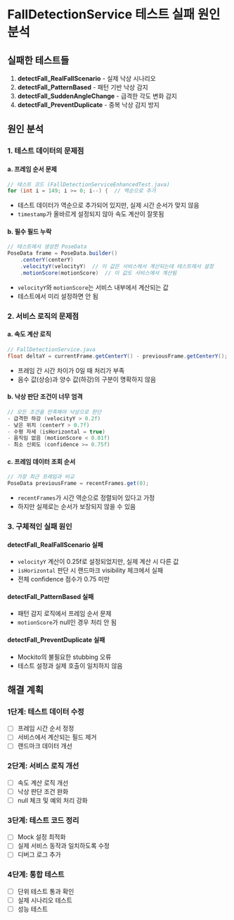 # FallDetectionService 테스트 실패 원인 분석

## 실패한 테스트들
1. **detectFall_RealFallScenario** - 실제 낙상 시나리오
2. **detectFall_PatternBased** - 패턴 기반 낙상 감지 
3. **detectFall_SuddenAngleChange** - 급격한 각도 변화 감지
4. **detectFall_PreventDuplicate** - 중복 낙상 감지 방지

## 원인 분석

### 1. 테스트 데이터의 문제점

#### a. 프레임 순서 문제
```java
// 테스트 코드 (FallDetectionServiceEnhancedTest.java)
for (int i = 149; i >= 0; i--) {  // 역순으로 추가
```
- 테스트 데이터가 역순으로 추가되어 있지만, 실제 시간 순서가 맞지 않음
- `timestamp`가 올바르게 설정되지 않아 속도 계산이 잘못됨

#### b. 필수 필드 누락
```java
// 테스트에서 생성한 PoseData
PoseData frame = PoseData.builder()
    .centerY(centerY)
    .velocityY(velocityY)  // 이 값은 서비스에서 계산되는데 테스트에서 설정
    .motionScore(motionScore)  // 이 값도 서비스에서 계산됨
```
- `velocityY`와 `motionScore`는 서비스 내부에서 계산되는 값
- 테스트에서 미리 설정하면 안 됨

### 2. 서비스 로직의 문제점

#### a. 속도 계산 로직
```java
// FallDetectionService.java
float deltaY = currentFrame.getCenterY() - previousFrame.getCenterY();
```
- 프레임 간 시간 차이가 0일 때 처리가 부족
- 음수 값(상승)과 양수 값(하강)의 구분이 명확하지 않음

#### b. 낙상 판단 조건이 너무 엄격
```java
// 모든 조건을 만족해야 낙상으로 판단
- 급격한 하강 (velocityY > 0.2f)
- 낮은 위치 (centerY > 0.7f)  
- 수평 자세 (isHorizontal = true)
- 움직임 없음 (motionScore < 0.01f)
- 최소 신뢰도 (confidence >= 0.75f)
```

#### c. 프레임 데이터 조회 순서
```java
// 가장 최근 프레임과 비교
PoseData previousFrame = recentFrames.get(0);
```
- `recentFrames`가 시간 역순으로 정렬되어 있다고 가정
- 하지만 실제로는 순서가 보장되지 않을 수 있음

### 3. 구체적인 실패 원인

#### detectFall_RealFallScenario 실패
- `velocityY` 계산이 0.25f로 설정되었지만, 실제 계산 시 다른 값
- `isHorizontal` 판단 시 랜드마크 visibility 체크에서 실패
- 전체 confidence 점수가 0.75 미만

#### detectFall_PatternBased 실패  
- 패턴 감지 로직에서 프레임 순서 문제
- `motionScore`가 null인 경우 처리 안 됨

#### detectFall_PreventDuplicate 실패
- Mockito의 불필요한 stubbing 오류
- 테스트 설정과 실제 호출이 일치하지 않음

## 해결 계획

### 1단계: 테스트 데이터 수정
- [ ] 프레임 시간 순서 정정
- [ ] 서비스에서 계산되는 필드 제거
- [ ] 랜드마크 데이터 개선

### 2단계: 서비스 로직 개선  
- [ ] 속도 계산 로직 개선
- [ ] 낙상 판단 조건 완화
- [ ] null 체크 및 예외 처리 강화

### 3단계: 테스트 코드 정리
- [ ] Mock 설정 최적화
- [ ] 실제 서비스 동작과 일치하도록 수정
- [ ] 디버그 로그 추가

### 4단계: 통합 테스트
- [ ] 단위 테스트 통과 확인
- [ ] 실제 시나리오 테스트
- [ ] 성능 테스트